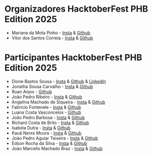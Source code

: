 # Organizadores HacktoberFest PHB Edition 2025
- Mariana da Mota Pinho - [Insta](https://www.instagram.com/eumariana.dev/) & [Github](https://github.com/eumarianamota)
- Vitor dos Santos Correia - [Insta]() & [Github]()

# Participantes HacktoberFest PHB Edition 2025
- Dione Bastos Sousa - [Insta](https://www.instagram.com/dibastos.dev) & [Github](https://github.com/Dione-b) & [LinkedIn](https://www.linkedin.com/in/dione-bastos)
- Jonatha Sousa Carvalho - [Insta](https://www.instagram.com/eujonathamermo/) & [Github](https://github.com/jowgaze)
- Ruan Anjos - [Github](https://github.com/oAnjophb)
- João Pedro Ribeiro - [Insta](https://www.instagram.com/jpedro_ribeiroc3po) & [Github](https://github.com/jp3droribeiro)
- Angelina Machado de Siqueira - [Insta](https://www.instagram.com/angelina_kaay/) & [Github](https://github.com/ASangelina)
- Fabricio Fontenele - [Insta](https://www.instagram.com/_fabriciovieira_a/) & [Github](https://github.com/Fabricio-Fontenele)
- Luana Costa Vasconcelos - [Github](https://github.com/luanacostav)
- João Pedro Barbosa - [Insta](https://www.instagram.com/dev_joaopedro/) & [Github](https://github.com/barbosa-jp)
- Richard Costa de Brito - [Insta](https://www.instagram.com/britoricharddd?igsh=aWNycnRsbmRxenM1) & [Github](https://github.com/RichardDeBrito)
- Isabela Dutra - [Insta](https://www.instagram.com/_isadutrar) & [Github](https://github.com/isadtr)
- Kauã Neres Moura - [Insta](https://www.instagram.com/neres.dev?igsh=MTN2d2Rxc3J6emhjbQ==) & [Github](https://github.com/Kaua-cel)
- João Pedro Aguiar Teixeira - [Insta](https://www.instagram.com/pdro025/) & [Github](https://github.com/pedroaguiarcd)
- Edson Rocha da Silva - [Insta](https://www.instagram.com/edsonrochada39/) & [Github](https://github.com/eddieJPN)
- João Marcello Machado Braz - [Insta](https://www.instagram.com/joaomarcello.dev/) & [Github](https://github.com/Joaomarcellodev)